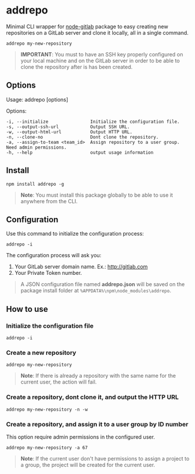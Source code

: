 # addrepo

Minimal CLI wrapper for [node-gitlab] package to easy creating new repositories on a GitLab server and clone it locally, all in a single command.

```
addrepo my-new-repository
```

>**IMPORTANT**: You must to have an SSH key properly configured on your local machine and on the GitLab server in order to be able to clone the repository after is has been created.


## Options


  Usage: addrepo <repo name> [options]


  Options:

    -i, --initialize                Initialize the configuration file.
    -s, --output-ssh-url            Output SSH URL.
    -w, --output-html-url           Output HTTP URL.
    -n, --clone-no                  Dont clone the repository.
    -a, --assign-to-team <team_id>  Assign repository to a user group. Need admin permissions.
    -h, --help                      output usage information


## Install

```
npm install addrepo -g
```
>**Note**: You must install this package globally to be able to use it anywhere from the CLI.


## Configuration

Use this command to initialize the configuration process:
```
addrepo -i
``` 

The configuration process will ask you:
1. Your GitLab server domain name. Ex.: http://gitlab.com
2. Your Private Token number.

>A JSON configuration file named **addrepo.json** will be saved on the package install folder at ```%APPDATA%\npm\node_modules\addrepo```.

## How to use

### Initialize the configuration file
```
addrepo -i
```

### Create a new repository
```
addrepo my-new-repository
```
>**Note**: If there is already a repository with the same name for the current user, the action will fail. 

### Create a repository, dont clone it, and output the HTTP URL
```
addrepo my-new-repository -n -w
```

### Create a repository, and assign it to a user group by ID number
This option require admin permissions in the configured user.

```
addrepo my-new-repository -a 67
```

>**Note**: If the current user don't have permissions to assign a project to a group, the project will be created for the current user.


[node-gitlab]: https://github.com/node-gitlab/node-gitlab


